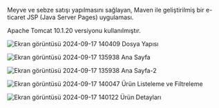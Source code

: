 Meyve ve sebze satışı yapılmasını sağlayan, Maven ile geliştirilmiş bir e-ticaret JSP (Java Server Pages) uygulaması.

Apache Tomcat 10.1.20 versiyonu kullanılmıştır.

![Ekran görüntüsü 2024-09-17 140409](https://github.com/user-attachments/assets/53f55177-c461-4c0d-99f8-b27a5dafa741)
Dosya Yapısı

![Ekran görüntüsü 2024-09-17 135938](https://github.com/user-attachments/assets/567e0eb2-8d97-4796-bb27-dff8030be3fd)
Ana Sayfa

![Ekran görüntüsü 2024-09-17 135938](https://github.com/user-attachments/assets/db94b54e-5c6f-4f54-9fa2-7c96fef6eaea)
Ana Sayfa-2

![Ekran görüntüsü 2024-09-17 140047](https://github.com/user-attachments/assets/3f622308-ca6b-4330-86b7-c7359ad6a304)
Ürün Listeleme ve Filtreleme

![Ekran görüntüsü 2024-09-17 140122](https://github.com/user-attachments/assets/a4f86c65-6970-42c1-9980-2a4d3e93a0e0)
Ürün Detayları
